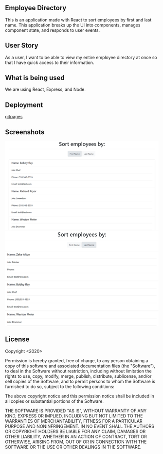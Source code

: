 ## Employee Directory ##

This is an application made with React to sort employees by first and last name. This application breaks up the UI into components, manages component state, and responds to user events.

## User Story ##

As a user, I want to be able to view my entire employee directory at once so that I have quick access to their information.

## What is being used ##

We are using React, Express, and Node. 

## Deployment ## 

[gitpages](https://westonbmeier.github.io/Employee_directory/)

## Screenshots ## 

![firsntame](src/assets/firstname.PNG)
![lastname](src/assets/lastname.PNG)


## License ## 

Copyright <2020>

Permission is hereby granted, free of charge, to any person obtaining a copy of this software and associated documentation files (the "Software"), to deal in the Software without restriction, including without limitation the rights to use, copy, modify, merge, publish, distribute, sublicense, and/or sell copies of the Software, and to permit persons to whom the Software is furnished to do so, subject to the following conditions:

The above copyright notice and this permission notice shall be included in all copies or substantial portions of the Software.

THE SOFTWARE IS PROVIDED "AS IS", WITHOUT WARRANTY OF ANY KIND, EXPRESS OR IMPLIED, INCLUDING BUT NOT LIMITED TO THE WARRANTIES OF MERCHANTABILITY, FITNESS FOR A PARTICULAR PURPOSE AND NONINFRINGEMENT. IN NO EVENT SHALL THE AUTHORS OR COPYRIGHT HOLDERS BE LIABLE FOR ANY CLAIM, DAMAGES OR OTHER LIABILITY, WHETHER IN AN ACTION OF CONTRACT, TORT OR OTHERWISE, ARISING FROM, OUT OF OR IN CONNECTION WITH THE SOFTWARE OR THE USE OR OTHER DEALINGS IN THE SOFTWARE.


